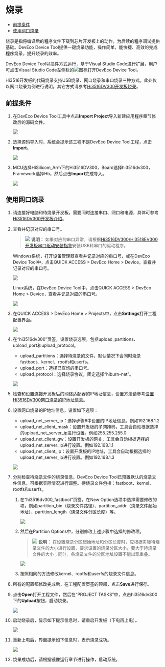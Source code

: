 # 烧录<a name="ZH-CN_TOPIC_0000001171774080"></a>

-   [前提条件](#section762111572589)
-   [使用网口烧录](#section12323175612487)

烧录是指将编译后的程序文件下载到芯片开发板上的动作，为后续的程序调试提供基础。DevEco Device Tool提供一键烧录功能，操作简单，能快捷、高效的完成程序烧录，提升烧录的效率。

DevEco Device Tool以插件方式运行，基于Visual Studio Code进行扩展，用户可点击Visual Studio Code左侧栏的![](figures/2021-01-27_170334.png)图标打开DevEco Device Tool。

Hi3516开发板的代码烧录支持USB烧录、网口烧录和串口烧录三种方式。此处仅以网口烧录为例进行说明，其它方式请参考[Hi3516DV300开发板烧录](../toctopics/ide-hi3516-upload.md)。

## 前提条件<a name="section762111572589"></a>

1.  在DevEco Device Tool工具中点击**Import Project**导入新建应用程序章节修改后的源码文件。

    ![](figures/import-project.png)

2.  选择源码导入时，系统会提示该工程不是DevEco Device Tool工程，点击**Import**。

    ![](figures/import-project-confirm.png)

3.  MCU选择HiSilicom\_Arm下的Hi3516DV300，Board选择hi3516dv300，Framework选择Hb，然后点击**Import**完成导入。

    ![](figures/hi3516-import-projects.png)


## 使用网口烧录<a name="section12323175612487"></a>

1.  请连接好电脑和待烧录开发板，需要同时连接串口、网口和电源，具体可参考[Hi3516DV300开发板介绍](https://device.harmonyos.com/cn/docs/documentation/guide/quickstart-lite-introduction-hi3516-0000001152041033)。
2.  查看并记录对应的串口号。

    >![](../public_sys-resources/icon-note.gif) **说明：** 
    >如果对应的串口异常，请根据[Hi3516DV300/Hi3518EV300开发板串口驱动安装指导](https://device.harmonyos.com/cn/docs/documentation/guide/hi3516_hi3518-drivers-0000001050743695)安装USB转串口的驱动程序。

    Windows系统，打开设备管理器查看并记录对应的串口号，或在DevEco Device Tool中，点击QUICK ACCESS \> DevEco Home \> Device，查看并记录对应的串口号。

    ![](figures/record-the-serial-port-number.png)

    Linux系统，在DevEco Device Tool中，点击QUICK ACCESS \> DevEco Home \> Device，查看并记录对应的串口号。

    ![](figures/Snap22.png)

3.  在QUICK ACCESS \> DevEco Home \> Projects中，点击**Settings**打开工程配置界面。

    ![](figures/zh-cn_image_0000001222969587.png)

4.  在“hi3516dv300”页签，设置烧录选项，包括upload\_partitions、upload\_port和upload\_protocol。

    -   upload\_partitions：选择待烧录的文件，默认情况下会同时烧录fastboot、kernel、rootfs和userfs。
    -   upload\_port：选择已查询的串口号。
    -   upload\_protocol：选择烧录协议，固定选择“hiburn-net”。

    ![](figures/zh-cn_image_0000001177474882.png)

5.  检查和设置连接开发板后的网络适配器的IP地址信息，设置方法请参考[设置Hi3516DV300网口烧录的IP地址信息](https://device.harmonyos.com/cn/docs/documentation/guide/set_ipaddress-0000001141825075)。
6.  设置网口烧录的IP地址信息，设置如下选项：

    -   upload\_net\_server\_ip：选择步骤6中设置的IP地址信息。例如192.168.1.2
    -   upload\_net\_client\_mask：设置开发板的子网掩码，工具会自动根据选择的upload\_net\_server\_ip进行设置。例如255.255.255.0
    -   upload\_net\_client\_gw：设置开发板的网关，工具会自动根据选择的upload\_net\_server\_ip进行设置。例如192.168.1.1
    -   upload\_net\_client\_ip：设置开发板的IP地址，工具会自动根据选择的upload\_net\_server\_ip进行设置。例如192.168.1.3

    ![](figures/ip-address-information.png)

7.  分别检查待烧录文件的烧录信息，DevEco Device Tool已预置默认的烧录文件信息，可根据实际情况进行调整。待烧录文件包括：fastboot、kernel、rootfs和userfs。
    1.  在“hi3516dv300\_fastboot”页签，在New Option选项中选择需要修改的项，例如partition\_bin（烧录文件路径）、partition\_addr（烧录文件起始地址）、partition\_length（烧录文件分区长度）等。

        ![](figures/zh-cn_image_0000001222994321.png)

    2.  然后在Partition Options中，分别修改上述步骤中选择的修改项。

        >![](../public_sys-resources/icon-note.gif) **说明：** 
        >在设置烧录分区起始地址和分区长度时，应根据实际待烧录文件的大小进行设置，要求设置的烧录分区大小，要大于待烧录文件的大小；同时，各烧录文件的分区地址设置不能出现重叠。

        ![](figures/zh-cn_image_0000001223185957.png)

    3.  按照相同的方法修改kernel、rootfs和userfs的烧录文件信息。

8.  所有的配置都修改完成后，在工程配置页签的顶部，点击**Save**进行保存。
9.  点击**Open**打开工程文件，然后在“PROJECT TASKS”中，点击hi3516dv300下的**Upload**按钮，启动烧录。

    ![](figures/hi3516-upload-start-burning.png)

10. 启动烧录后，显示如下提示信息时，请重启开发板（下电再上电）。

    ![](figures/hi3516-restart-the-development-board.png)

11. 重新上电后，界面提示如下信息时，表示烧录成功。

    ![](figures/hi3516-burning-succeeded-net.png)

12. 烧录成功后，请根据镜像运行章节进行操作，启动系统。

